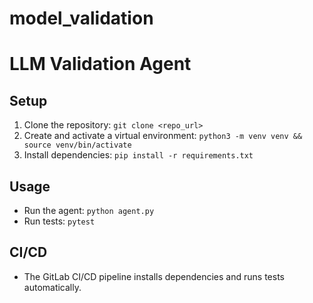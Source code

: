# model_validation

# LLM Validation Agent
## Setup
1. Clone the repository: `git clone <repo_url>`
2. Create and activate a virtual environment: `python3 -m venv venv && source venv/bin/activate`
3. Install dependencies: `pip install -r requirements.txt`

## Usage
- Run the agent: `python agent.py`
- Run tests: `pytest`

## CI/CD
- The GitLab CI/CD pipeline installs dependencies and runs tests automatically.
